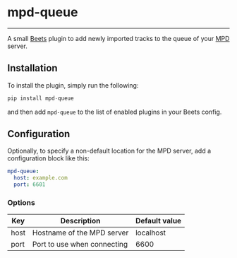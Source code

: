 # mpd-queue

- - -

A small [Beets](https://github.com/beetbox/beets) plugin to add newly imported tracks to the queue of your [MPD](https://github.com/MusicPlayerDaemon/MPD) server.

## Installation

To install the plugin, simply run the following:
```python
pip install mpd-queue
```
and then add `mpd-queue` to the list of enabled plugins in your Beets config.

## Configuration

Optionally, to specify a non-default location for the MPD server, add a configuration block like this:
```yaml
mpd-queue:
  host: example.com
  port: 6601
```

### Options

| Key  | Description                 | Default value |
|------|-----------------------------|---------------|
| host | Hostname of the MPD server  | localhost     |
| port | Port to use when connecting | 6600          |
